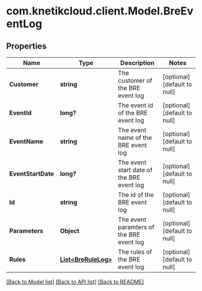 # com.knetikcloud.client.Model.BreEventLog
## Properties

Name | Type | Description | Notes
------------ | ------------- | ------------- | -------------
**Customer** | **string** | The customer of the BRE event log | [optional] [default to null]
**EventId** | **long?** | The event id of the BRE event log | [optional] [default to null]
**EventName** | **string** | The event name of the BRE event log | [optional] [default to null]
**EventStartDate** | **long?** | The event start date of the BRE event log | [optional] [default to null]
**Id** | **string** | The id of the BRE event log | [optional] [default to null]
**Parameters** | **Object** | The event paramters of the BRE event log | [optional] [default to null]
**Rules** | [**List&lt;BreRuleLog&gt;**](BreRuleLog.md) | The rules of the BRE event log | [optional] [default to null]

[[Back to Model list]](../README.md#documentation-for-models) [[Back to API list]](../README.md#documentation-for-api-endpoints) [[Back to README]](../README.md)

